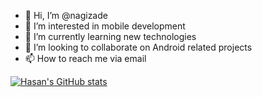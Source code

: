 - 👋 Hi, I’m @nagizade
- 👀 I’m interested in mobile development
- 🌱 I’m currently learning new technologies 
- 💞️ I’m looking to collaborate on Android related projects
- 📫 How to reach me via email

[![Hasan's GitHub stats](https://github-readme-stats.vercel.app/api?username=nagizade)](https://github.com/anuraghazra/github-readme-stats)


<!---
nagizade/nagizade is a ✨ special ✨ repository because its `README.md` (this file) appears on your GitHub profile.
You can click the Preview link to take a look at your changes.
--->
